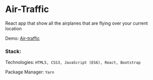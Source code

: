 # Air-Traffic

React app that show all the airplanes that are flying over your current location

Demo: [Air-traffic](http://branqa.github.io/AirTraffic/)


### Stack:

Technologies: `HTML5, CSS3, JavaScript (ES6), React, Bootstrap`

Package Manager: `Yarn`





